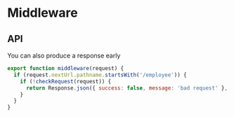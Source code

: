 <!-- .slide: class="two-column with-code " -->

# Middleware

## API

You can also produce a response early

```js
export function middleware(request) {
  if (request.nextUrl.pathname.startsWith('/employee')) {
    if (!checkRequest(request)) {
      return Response.json({ success: false, message: 'bad request' }, { status: 400 });
    }
  }
}
```
